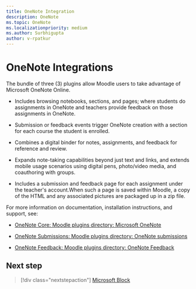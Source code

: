 ```yaml
---  
title: OneNote Integration
description: OneNote 
ms.topic: OneNote
ms.localizationpriority: medium
ms.author: Surbhigupta
author: v-rpatkur
---
```


# OneNote Integrations

The bundle of three (3) plugins allow Moodle users to take advantage of Microsoft OneNote Online. 

* Includes browsing notebooks, sections, and pages; where students do assignments in OneNote and teachers provide feedback on those assignments in OneNote.

* Submission or feedback events trigger OneNote creation with a section for each course the student is enrolled.

* Combines a digital binder for notes, assignments, and feedback for reference and review. 

* Expands note-taking capabilities beyond just text and links, and extends mobile usage scenarios using digital pens, photo/video media, and coauthoring with groups.

* Includes a submission and feedback page for each assignment under the teacher's account.When such a page is saved within Moodle, a copy of the HTML and any associated pictures are packaged up in a zip file.

For more information on documentation, installation instructions, and support, see:

* [OneNote Core: Moodle plugins directory: Microsoft OneNote](https://moodle.org/plugins/local_onenote)

* [OneNote Submissions: Moodle plugins directory: OneNote submissions](https://moodle.org/plugins/assignsubmission_onenote)

* [OneNote Feedback: Moodle plugins directory: OneNote Feedback](https://moodle.org/plugins/assignfeedback_onenote)

## Next step

> [!div class="nextstepaction"]
> [Microsoft Block](/teamblog)
